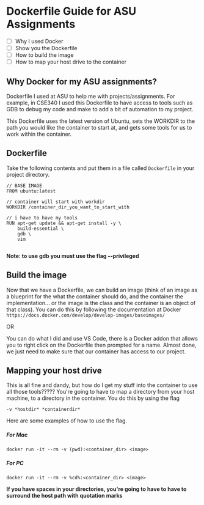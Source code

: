 # Dockerfile Guide for ASU Assignments

- [ ] Why I used Docker
- [ ] Show you the Dockerfile
- [ ] How to build the image
- [ ] How to map your host drive to the container

## Why Docker for my ASU assignments?
Dockerfile I used at ASU to help me with projects/assignments. For example, in CSE340 I used this Dockerfile to have access to tools such as GDB to debug my code and make to add a bit of automation to my project.

This Dockerfile uses the latest version of Ubuntu, sets the WORKDIR to the path you would like the container to start at, and gets some tools for us to work within the container.



## Dockerfile
Take the following contents and put them in a file called ```Dockerfile``` in your project directory.

```
// BASE IMAGE
FROM ubuntu:latest

// container will start with workdir
WORKDIR /container_dir_you_want_to_start_with 

// i have to have my tools
RUN apt-get update && apt-get install -y \
    build-essential \
    gdb \
    vim
    
```

**Note: to use gdb you must use the flag --privileged**


## Build the image
Now that we have a Dockerfile, we can build an image (think of an image as a blueprint for the what the container should do, and the container the implementation... or the image is the class and the container is an object of that class). You can do this by following the documentation at Docker
```https://docs.docker.com/develop/develop-images/baseimages/```

OR

You can do what I did and use VS Code, there is a Docker addon that allows you to right click on the Dockerfile then prompted for a name. Almost done, we just need to make sure that our container has access to our project.

## Mapping your host drive

This is all fine and dandy, but how do I get my stuff into the container to use all those tools????? You're going to have to map a directory from your host machine, to a directory in the container. You do this by using the flag

```
-v *hostdir* *containerdir*
```

Here are some examples of how to use the flag.
##### For Mac
```
docker run -it --rm -v (pwd):<container_dir> <image>
```

##### For PC
```
docker run -it --rm -v %cd%:<container_dir> <image>
```
**If you have spaces in your directories, you're going to have to have to surround the host path with quotation marks**
